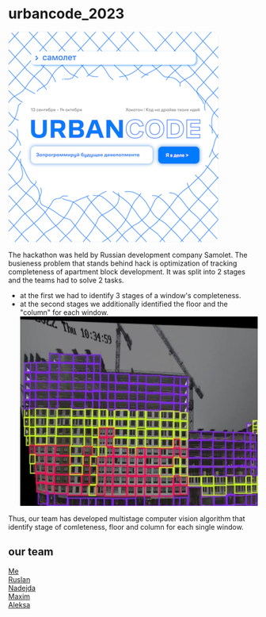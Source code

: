 # urbancode_2023
![alt text](https://github.com/REDISKA3000/urbancode_2023/blob/b0c52658868a20ec8d5349a604f3da49bc6b1682/static/urbancode.png)

The hackathon was held by Russian development company Samolet.
The busieness problem that stands behind hack is optimization of tracking completeness of apartment block development. It was split into 2 stages and the teams had to solve 2 tasks.
- at the first we had to identify 3 stages of a window's completeness.
- at the second stages we additionally identified the floor and the "column" for each window. <br/>
![alt text](https://github.com/REDISKA3000/urbancode_2023/blob/cd227a86c3bf0f42f3fc71c281fa1af1c17ae56f/static/aparts.jpg)

Thus, our team has developed multistage computer vision algorithm that identify stage of comleteness, floor and column for each single window.
## our team
[Me](https://github.com/REDISKA3000)<br/>
[Ruslan](https://github.com/lubludrova)<br/>
[Nadejda](https://github.com/Horeknad)<br/>
[Maxim](https://github.com/Makual)<br/>
[Aleksa](https://github.com/leksa-pramheda)


